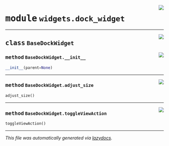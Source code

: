 <!-- markdownlint-disable -->

<a href="https://github.com/qtstrap/qtstrap/blob/master\qtstrap\widgets\dock_widget.py#L0"><img align="right" style="float:right;" src="https://img.shields.io/badge/-source-cccccc?style=flat-square"></a>

# <kbd>module</kbd> `widgets.dock_widget`






---

<a href="https://github.com/qtstrap/qtstrap/blob/master\qtstrap\widgets\dock_widget.py#L5"><img align="right" style="float:right;" src="https://img.shields.io/badge/-source-cccccc?style=flat-square"></a>

## <kbd>class</kbd> `BaseDockWidget`




<a href="https://github.com/qtstrap/qtstrap/blob/master\qtstrap\widgets\dock_widget.py#L11"><img align="right" style="float:right;" src="https://img.shields.io/badge/-source-cccccc?style=flat-square"></a>

### <kbd>method</kbd> `BaseDockWidget.__init__`

```python
__init__(parent=None)
```








---

<a href="https://github.com/qtstrap/qtstrap/blob/master\qtstrap\widgets\dock_widget.py#L27"><img align="right" style="float:right;" src="https://img.shields.io/badge/-source-cccccc?style=flat-square"></a>

### <kbd>method</kbd> `BaseDockWidget.adjust_size`

```python
adjust_size()
```





---

<a href="https://github.com/qtstrap/qtstrap/blob/master\qtstrap\widgets\dock_widget.py#L31"><img align="right" style="float:right;" src="https://img.shields.io/badge/-source-cccccc?style=flat-square"></a>

### <kbd>method</kbd> `BaseDockWidget.toggleViewAction`

```python
toggleViewAction()
```








---

_This file was automatically generated via [lazydocs](https://github.com/ml-tooling/lazydocs)._

